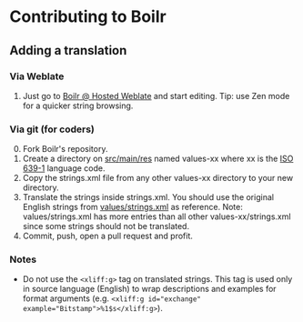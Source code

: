 # Contributing to Boilr

## Adding a translation

### Via Weblate
1. Just go to [Boilr @ Hosted Weblate](https://hosted.weblate.org/projects/boilr/application/) and start editing. Tip: use Zen mode for a quicker string browsing.

### Via git (for coders)
0. Fork Boilr's repository.
1. Create a directory on [src/main/res](/src/main/res) named values-xx where xx is the [ISO 639-1](https://en.wikipedia.org/wiki/List_of_ISO_639-1_codes) language code.
2. Copy the strings.xml file from any other values-xx directory to your new directory.
3. Translate the strings inside strings.xml. You should use the original English strings from [values/strings.xml](/src/main/res/values/strings.xml) as reference. Note: values/strings.xml has more entries than all other values-xx/strings.xml since some strings should not be translated.
4. Commit, push, open a pull request and profit.

### Notes
- Do not use the `<xliff:g>` tag on translated strings. This tag is used only in source language (English) to wrap descriptions and examples for format arguments (e.g. `<xliff:g id="exchange" example="Bitstamp">%1$s</xliff:g>`). 